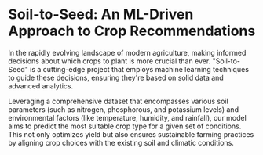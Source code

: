 # Soil-to-Seed: An ML-Driven Approach to Crop Recommendations
In the rapidly evolving landscape of modern agriculture, making informed decisions about which crops to plant is more crucial than ever. "Soil-to-Seed" is a cutting-edge project that employs machine learning techniques to guide these decisions, ensuring they're based on solid data and advanced analytics.

Leveraging a comprehensive dataset that encompasses various soil parameters (such as nitrogen, phosphorous, and potassium levels) and environmental factors (like temperature, humidity, and rainfall), our model aims to predict the most suitable crop type for a given set of conditions. This not only optimizes yield but also ensures sustainable farming practices by aligning crop choices with the existing soil and climatic conditions.
